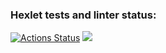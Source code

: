 ### Hexlet tests and linter status:
[![Actions Status](https://github.com/DemetriSam/php-project-57/workflows/hexlet-check/badge.svg)](https://github.com/DemetriSam/php-project-57/actions)
<a href="https://codeclimate.com/github/DemetriSam/php-project-57/maintainability"><img src="https://api.codeclimate.com/v1/badges/dcd5a275f5b1a1b1f541/maintainability" /></a>